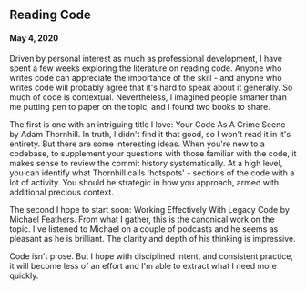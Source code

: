 ## Reading Code
#### May 4, 2020

Driven by personal interest as much as professional development, I have spent a few weeks exploring the literature on reading code. Anyone who writes code can appreciate the importance of the skill - and anyone who writes code will probably agree that it's hard to speak about it generally. So much of code is contextual. Nevertheless, I imagined people smarter than me putting pen to paper on the topic, and I found two books to share.

The first is one with an intriguing title I love: Your Code As A Crime Scene by Adam Thornhill. In truth, I didn't find it that good, so I won't read it in it's entirety. But there are some interesting ideas. When you're new to a codebase, to supplement your questions with those familiar with the code, it makes sense to review the commit history systematically. At a high level, you can identify what Thornhill calls 'hotspots' - sections of the code with a lot of activity. You should be strategic in how you approach, armed with additional precious context. 

The second I hope to start soon: Working Effectively With Legacy Code by Michael Feathers. From what I gather, this is the canonical work on the topic. I've listened to Michael on a couple of podcasts and he seems as pleasant as he is brilliant. The clarity and depth of his thinking is impressive.

Code isn't prose. But I hope with disciplined intent, and consistent practice, it will become less of an effort and I'm able to extract what I need more quickly.